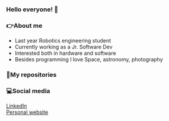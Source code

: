 ### Hello everyone! 👋

<div>
  <h3>👉About me</h3>
  <ul>
    <li>Last year Robotics engineering student</li>
    <li>Currently working as a Jr. Software Dev</li>
    <li>Interested both in hardware and software</li>
    <li>Besides programming I love Space, astronomy, photography</li>
  </ul>
</div>

<div>
  <h3>📁My repositories</h3>
</div>

<div>
  <h3>💻Social media</h3>
  <a href="https://www.linkedin.com/in/aleksandra-timofejeva/">LinkedIn</a> </br>
  <a href="alexat.space">Personal website</a>
</div>
